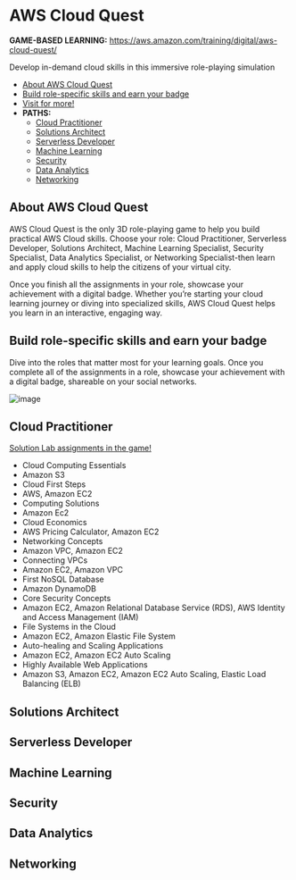 # AWS Cloud Quest
**GAME-BASED LEARNING:** https://aws.amazon.com/training/digital/aws-cloud-quest/

Develop in-demand cloud skills in this immersive role-playing simulation

- [About AWS Cloud Quest](https://github.com/h4md153v63n/CloudSec/blob/main/08_AWS%20Cloud%20Quest/README.md#about-aws-cloud-quest)
- [Build role-specific skills and earn your badge](https://github.com/h4md153v63n/CloudSec/blob/main/08_AWS%20Cloud%20Quest/README.md#build-role-specific-skills-and-earn-your-badge)
- [Visit for more!](https://aws.amazon.com/training/digital/aws-cloud-quest/)
- **PATHS:**
  - [Cloud Practitioner](https://github.com/h4md153v63n/CloudSec/blob/main/08_AWS%20Cloud%20Quest/README.md#cloud-practitioner)
  - [Solutions Architect](https://github.com/h4md153v63n/CloudSec/blob/main/08_AWS%20Cloud%20Quest/README.md#solutions-architect)
  - [Serverless Developer](https://github.com/h4md153v63n/CloudSec/blob/main/08_AWS%20Cloud%20Quest/README.md#serverless-developer)
  - [Machine Learning](https://github.com/h4md153v63n/CloudSec/blob/main/08_AWS%20Cloud%20Quest/README.md#machine-learning)
  - [Security](https://github.com/h4md153v63n/CloudSec/blob/main/08_AWS%20Cloud%20Quest/README.md#security)
  - [Data Analytics](https://github.com/h4md153v63n/CloudSec/blob/main/08_AWS%20Cloud%20Quest/README.md#data-analytics)
  - [Networking](https://github.com/h4md153v63n/CloudSec/blob/main/08_AWS%20Cloud%20Quest/README.md#networking)
                
      
## About AWS Cloud Quest
AWS Cloud Quest is the only 3D role-playing game to help you build practical AWS Cloud skills. Choose your role: Cloud Practitioner, Serverless Developer, Solutions Architect, Machine Learning Specialist, Security Specialist, Data Analytics Specialist, or Networking Specialist-then learn and apply cloud skills to help the citizens of your virtual city.

Once you finish all the assignments in your role, showcase your achievement with a digital badge. Whether you’re starting your cloud learning journey or diving into specialized skills, AWS Cloud Quest helps you learn in an interactive, engaging way.


## Build role-specific skills and earn your badge
Dive into the roles that matter most for your learning goals. Once you complete all of the assignments in a role, showcase your achievement with a digital badge, shareable on your social networks. 

![image](https://github.com/h4md153v63n/CloudSec/assets/5091265/e2f1dc93-bd1f-47d6-898b-40b5649d8328)


## Cloud Practitioner
[Solution Lab assignments in the game!](https://explore.skillbuilder.aws/learn/course/external/view/elearning/11458/aws-cloud-quest-cloud-practitioner)
- Cloud Computing Essentials
- Amazon S3
- Cloud First Steps
- AWS, Amazon EC2
- Computing Solutions
- Amazon Ec2
- Cloud Economics
- AWS Pricing Calculator, Amazon EC2
- Networking Concepts
- Amazon VPC, Amazon EC2
- Connecting VPCs
- Amazon EC2, Amazon VPC
- First NoSQL Database
- Amazon DynamoDB
- Core Security Concepts
- Amazon EC2, Amazon Relational Database Service (RDS), AWS Identity and Access Management (IAM)
- File Systems in the Cloud
- Amazon EC2, Amazon Elastic File System
- Auto-healing and Scaling Applications
- Amazon EC2, Amazon EC2 Auto Scaling
- Highly Available Web Applications
- Amazon S3, Amazon EC2, Amazon EC2 Auto Scaling, Elastic Load Balancing (ELB)


## Solutions Architect



## Serverless Developer



## Machine Learning



## Security



## Data Analytics



## Networking



